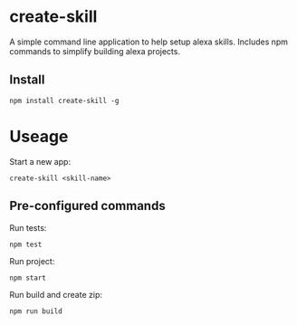 create-skill
============

A simple command line application to help setup alexa skills.  Includes npm commands to simplify building alexa projects.  

Install
---

```npm install create-skill -g```


Useage
===

Start a new app:

```create-skill <skill-name>```


Pre-configured commands
---

Run tests:

```npm test```

Run project:

```npm start```

Run build and create zip:

```npm run build```